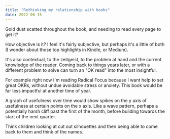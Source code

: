 ```yaml
---
title: "Rethinking my relationship with books"
date: 2022-06-15
---
```


Gold dust scatted throughout the book, and needing to read every page to get it?

How objective is it? I feel it's fairly subjective, but perhaps it's a little of both (I wonder about those top highlights in Kindle, or Medium).

It's also contextual, to the zeitgeist, to the problem at hand and the current knowledge of the reader. Coming back to things years later, or with a different problem to solve can turn an "OK read" into the most insightful.

For example right now I'm reading Radical Focus because I want help to set great OKRs, without undue avoidable stress or anxiety. This book would be far less impactful at another time of year.

A graph of usefulness over time would show spikes on the y axis of usefulness at certain points on the x axis. Like a wave pattern, perhaps a potentially harsh cliff past the first of the month, before building towards the start of the next quarter.

Think children looking at cut out silhouettes and then being able to come back to them and think of the names.